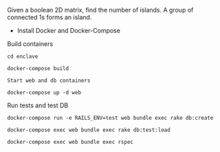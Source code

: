 Given a boolean 2D matrix, find the number of islands. A group of connected 1s forms an island. 


* Install Docker and Docker-Compose

Build containers

  `cd enclave`  
  
  `docker-compose build`
  
  `Start web and db containers`
  
  `docker-compose up -d web`
  

Run tests and test DB

  `docker-compose run -e RAILS_ENV=test web bundle exec rake db:create`
  
  `docker-compose exec web bundle exec rake db:test:load`
  
  `docker-compose exec web bundle exec rspec`
  
